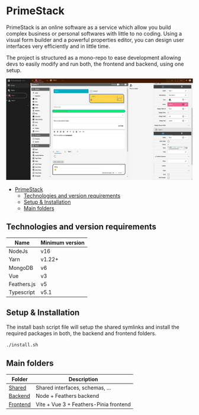 # PrimeStack

PrimeStack is an online software as a service which allow you build complex business or personal softwares with little to no coding. Using a visual form builder and a powerful properties editor, you can design user interfaces very efficiently and in little time.

The project is structured as a mono-repo to ease development allowing devs to easily modify and run both, the frontend and backend, using one setup.

![ui.png](assets/ui.png)

<!-- TOC -->
* [PrimeStack](#primestack)
  * [Technologies and version requirements](#technologies-and-version-requirements)
  * [Setup & Installation](#setup--installation)
  * [Main folders](#main-folders)
<!-- TOC -->

## Technologies and version requirements

| Name        | Minimum version | 
|-------------|-----------------|
| NodeJs      | v16             |
| Yarn        | v1.22+          |
| MongoDB     | v6              |
| Vue         | v3              | 
| Feathers.js | v5              |
| Typescript  | v5.1            |

## Setup & Installation
The install bash script file will setup the shared symlinks and install the required packages in both, the backend and frontend folders.

```bash
./install.sh
```

## Main folders

| Folder                               | Description                             |
|--------------------------------------|-----------------------------------------|
| [Shared](./shared/docs/index.md)     | Shared interfaces, schemas, ...         |
| [Backend](./backend/docs/index.md)   | Node + Feathers backend                 |
| [Frontend](./frontend/docs/index.md) | Vite + Vue 3 + Feathers-Pinia  frontend |
